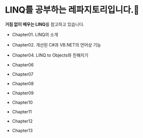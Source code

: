 # LINQ를 공부하는 레파지토리입니다.👑
**거침 없이 배우는 LINQ**를 참고하고 있습니다.
- Chapter01. LINQ의 소개

- Chapter02. 개선된 C#과 VB.NET의 언어상 기능

- Chapter04. LINQ to Objects와 친해지기

- Chapter06

- Chapter07

- Chapter08

- Chapter09

- Chapter10

- Chapter11

- Chapter12

- Chapter13
